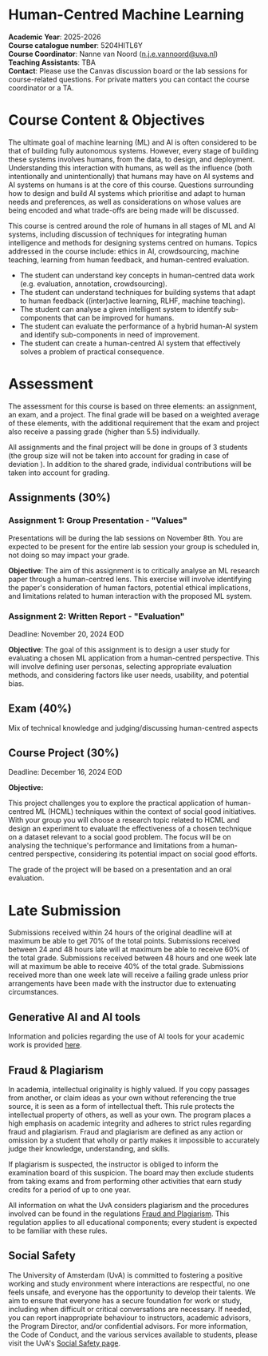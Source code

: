 # Human-Centred Machine Learning

**Academic Year**: 2025-2026   
**Course catalogue number**: 5204HITL6Y   
**Course Coordinator**: Nanne van Noord ([n.j.e.vannoord@uva.nl](mailto:n.j.e.vannoord@uva.nl))   
**Teaching Assistants**: TBA   
**Contact**: Please use the Canvas discussion board or the lab sessions for course-related questions. For private matters you can contact the course coordinator or a TA.

# Course Content & Objectives

The ultimate goal of machine learning (ML) and AI is often considered to be that of building fully autonomous systems. However, every stage of building these systems involves humans, from the data, to design, and deployment. Understanding this interaction with humans, as well as the influence (both intentionally and unintentionally) that humans may have on AI systems and AI systems on humans is at the core of this course. Questions surrounding how to design and build AI systems which prioritise and adapt to human needs and preferences, as well as considerations on whose values are being encoded and what trade-offs are being made will be discussed.

This course is centred around the role of humans in all stages of ML and AI systems, including discussion of techniques for integrating human intelligence and methods for designing systems centred on humans. Topics addressed in the course include: ethics in AI, crowdsourcing, machine teaching, learning from human feedback, and human-centred evaluation.

- The student can understand key concepts in human-centred data work (e.g. evaluation, annotation, crowdsourcing).  
- The student can understand techniques for building systems that adapt to human feedback ((inter)active learning, RLHF, machine teaching).  
- The student can analyse a given intelligent system to identify sub-components that can be improved for humans.  
- The student can evaluate the performance of a hybrid human-AI system and identify sub-components in need of improvement.  
- The student can create a human-centred AI system that effectively solves a problem of practical consequence.

# Assessment

The assessment for this course is based on three elements: an assignment, an exam, and a project. The final grade will be based on a weighted average of these elements, with the additional requirement that the exam and project also receive a passing grade (higher than 5.5) individually.

All assignments and the final project will be done in groups of 3 students (the group size will not be taken into account for grading in case of deviation ). In addition to the shared grade, individual contributions will be taken into account for grading.

## Assignments (30%)

### Assignment 1: Group Presentation \- "Values"

Presentations will be during the lab sessions on November 8th. You are expected to be present for the entire lab session your group is scheduled in, not doing so may impact your grade.

**Objective**: The aim of this assignment is to critically analyse an ML research paper through a human-centred lens. This exercise will involve identifying the paper's consideration of human factors, potential ethical implications, and limitations related to human interaction with the proposed ML system.

### Assignment 2: Written Report \- "Evaluation"

Deadline: November 20, 2024 EOD

**Objective**: The goal of this assignment is to design a user study for evaluating a chosen ML application from a human-centred perspective. This will involve defining user personas, selecting appropriate evaluation methods, and considering factors like user needs, usability, and potential bias.

## Exam (40%)

Mix of technical knowledge and judging/discussing human-centred aspects

## Course Project (30%)

Deadline: December 16, 2024 EOD

**Objective:**

This project challenges you to explore the practical application of human-centred ML (HCML) techniques within the context of social good initiatives. With your group you will choose a research topic related to HCML and design an experiment to evaluate the effectiveness of a chosen technique on a dataset relevant to a social good problem. The focus will be on analysing the technique's performance and limitations from a human-centred perspective, considering its potential impact on social good efforts.

The grade of the project will be based on a presentation and an oral evaluation.

# Late Submission

Submissions received within 24 hours of the original deadline will at maximum be able to get 70% of the total points. Submissions received between 24 and 48 hours late will at maximum be able to receive 60% of the total grade. Submissions received between 48 hours and one week late will at maximum be able to receive 40% of the total grade. Submissions received more than one week late will receive a failing grade unless prior arrangements have been made with the instructor due to extenuating circumstances.

## Generative AI and AI tools

Information and policies regarding the use of AI tools for your academic work is provided [here](https://student.uva.nl/en/topics/ai-tools-and-your-studies).

## Fraud & Plagiarism

In academia, intellectual originality is highly valued. If you copy passages from another, or claim ideas as your own without referencing the true source, it is seen as a form of intellectual theft. This rule protects the intellectual property of others, as well as your own. The program places a high emphasis on academic integrity and adheres to strict rules regarding fraud and plagiarism. Fraud and plagiarism are defined as any action or omission by a student that wholly or partly makes it impossible to accurately judge their knowledge, understanding, and skills.

If plagiarism is suspected, the instructor is obliged to inform the examination board of this suspicion. The board may then exclude students from taking exams and from performing other activities that earn study credits for a period of up to one year.

All information on what the UvA considers plagiarism and the procedures involved can be found in the regulations [Fraud and Plagiarism](https://student.uva.nl/en/topics/plagiarism-and-fraud). This regulation applies to all educational components; every student is expected to be familiar with these rules.

## Social Safety

The University of Amsterdam (UvA) is committed to fostering a positive working and study environment where interactions are respectful, no one feels unsafe, and everyone has the opportunity to develop their talents. We aim to ensure that everyone has a secure foundation for work or study, including when difficult or critical conversations are necessary. If needed, you can report inappropriate behaviour to instructors, academic advisors, the Program Director, and/or confidential advisors. For more information, the Code of Conduct, and the various services available to students, please visit the UvA's [Social Safety page](https://www.uva.nl/en/about-the-uva/about-the-university/social-safety/social-safety.html).  
